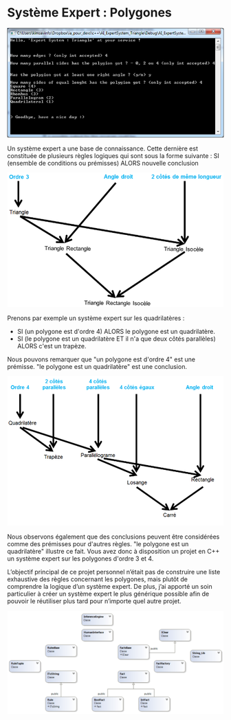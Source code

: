 # Système Expert : Polygones

![ScreenShot](imgs/square.PNG)

Un système expert a une base de connaissance.
Cette dernière est constituée de plusieurs règles logiques qui sont sous la forme suivante :
SI (ensemble de conditions ou prémisses) ALORS nouvelle conclusion

![ScreenShot](imgs/schema_triangle.PNG)

Prenons par exemple un système expert sur les quadrilatères :<br/>
- SI (un polygone est d'ordre 4) ALORS le polygone est un quadrilatère.<br/>
- SI (le polygone est un quadrilatère ET il n'a que deux côtés parallèles) ALORS c'est un trapèze.

Nous pouvons remarquer que "un polygone est d'ordre 4" est une prémisse.
"le polygone est un quadrilatère" est une conclusion.

![ScreenShot](imgs/schema_rectangle.PNG)

Nous observons également que des conclusions peuvent être considérées comme des prémisses pour d'autres règles.
"le polygone est un quadrilatère" illustre ce fait.
Vous avez donc à disposition un projet en C++ un système expert sur les polygones d'ordre 3 et 4.

L’objectif principal de ce projet personnel n’était pas de construire une liste exhaustive des règles
concernant les polygones, mais plutôt de comprendre la logique d’un système expert.
De plus, j’ai apporté un soin particulier à créer un système expert le plus générique possible afin de pouvoir
le réutiliser plus tard pour n’importe quel autre projet.

![ScreenShot](imgs/uml.PNG)